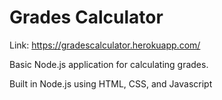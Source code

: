 # Grades Calculator

Link: https://gradescalculator.herokuapp.com/

Basic Node.js application for calculating grades.

Built in Node.js using HTML, CSS, and Javascript

